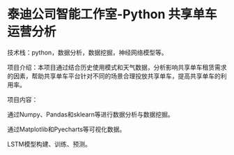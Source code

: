 # 泰迪公司智能⼯作室-Python 共享单⻋运营分析

技术栈：python，数据分析，数据挖掘，神经⽹络模型等。


项⽬介绍：本项⽬通过结合历史使⽤模式和天⽓数据，分析影响共享单⻋租赁需求的因素，帮助共享单⻋平台针对不同的场景合理投放共享单⻋，提⾼共享单⻋的利⽤率。


项⽬内容：


通过Numpy、Pandas和sklearn等进⾏数据分析与数据挖掘。


通过Matplotlib和Pyecharts等可视化数据。


LSTM模型构建、训练、预测。

